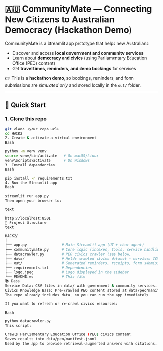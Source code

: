# 🇦🇺 CommunityMate — Connecting New Citizens to Australian Democracy (Hackathon Demo)

CommunityMate is a Streamlit app prototype that helps new Australians:

- Discover and access **local government and community services**
- Learn about **democracy and civics** (using Parliamentary Education Office (PEO) content)
- Get **travel times, reminders, and demo bookings** for services

👉 This is a **hackathon demo**, so bookings, reminders, and form submissions are *simulated only* and stored locally in the `out/` folder.

---

## 🚀 Quick Start

### 1. Clone this repo
```bash
git clone <your-repo-url>
cd HACK2
2. Create & activate a virtual environment
Bash

python -m venv venv
source venv/bin/activate   # On macOS/Linux
venv\Scripts\activate      # On Windows
3. Install dependencies
Bash

pip install -r requirements.txt
4. Run the Streamlit app
Bash

streamlit run app.py
Then open your browser to:

text

http://localhost:8501
📂 Project Structure
text

HACK2/
│
├── app.py                # Main Streamlit app (UI + chat agent)
├── communitymate.py      # Core logic (indexes, tools, service handling)
├── datacrawler.py        # PEO civics crawler (see below)
├── data/                 # Holds crawled civics dataset + services CSV
├── out/                  # Generated reminders, receipts, form submissions
├── requirements.txt      # Dependencies
├── logo.jpeg             # Logo displayed in the sidebar
└── README.md             # This file
📚 Data
Service Data: CSV files in data/ with government & community services.
Civics Knowledge Base: Pre‑crawled PEO content stored at data/peo/manifest.jsonl.
The repo already includes data, so you can run the app immediately.

If you want to refresh or re‑crawl civics resources:

Bash

python datacrawler.py
This script:

Crawls Parliamentary Education Office (PEO) civics content
Saves results into data/peo/manifest.jsonl
Used by the app to provide retrieval‑augmented answers with citations.
